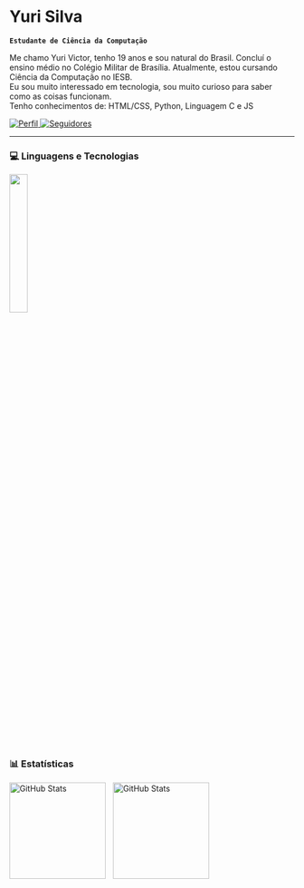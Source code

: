 # Yuri Silva

**`Estudante de Ciência da Computação`**

Me chamo Yuri Victor, tenho 19 anos e sou natural do Brasil. Concluí o ensino médio no Colégio Militar de Brasília. Atualmente, estou cursando Ciência da Computação no IESB.<br> Eu sou muito interessado em tecnologia, sou muito curioso para saber como as coisas funcionam.<br>
Tenho conhecimentos de: HTML/CSS, Python, Linguagem C e JS

<p align="left">
    <a href="https://github.com/syo77">
        <img 
            alt="Perfil" 
            title="Me siga no GitHub" 
            src="https://custom-icon-badges.demolab.com/github/followers/syo77?color=2b313b&labelColor=2b313b&style=for-the-badge&logo=github&label=Seguidores&logoColor=white"
        />
    </a>
    <a href="https://www.linkedin.com/in/yuri-victor-silva-a87171328/">
        <img 
            alt="Seguidores" 
            title="Me siga no LinkedIn" 
            src="https://custom-icon-badges.demolab.com/badge/-Linkedin%20-blue?style=for-the-badge&logoColor=white&logo=linkedin"
        />
    </a>
</p>

---

### 💻 Linguagens e Tecnologias

<p align="left">
    <img width="25%"
     src="https://skillicons.dev/icons?i=c,py,html,css,js"/>
</p>

<br/>

### 📊 Estatísticas

<p>
  <img 
    align="left" 
    alt="GitHub Stats" 
    height="170" 
    style="padding-right: 10px;" 
    src="https://github-readme-stats.vercel.app/api?username=syo77&show_icons=true&theme=dark&include_all_commits=true&locale=pt-br" 
  />
<img 
      align="left" 
      alt="GitHub Stats" 
      height="170"
      src="https://github-readme-stats.vercel.app/api/top-langs/?username=syo77&theme=dark&layout=compact&custom_title=Tecnologias&langs_count=9" 
  />
</p>

